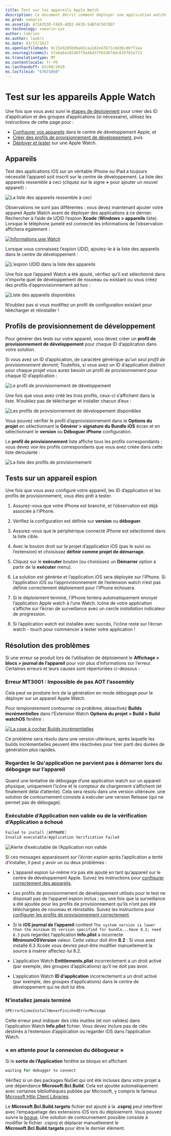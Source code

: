 ```yaml
---
title: Test sur les appareils Apple Watch
description: Ce document décrit comment déployer une application watchOS générée avec Xamarin pour le test sur une Apple Watch réelle. Il traite des appareils, profils, de test, de configuration et fournit des conseils de dépannage.
ms.prod: xamarin
ms.assetid: A72A7D38-FAE8-4DD2-843D-54B74C5078D7
ms.technology: xamarin-ios
author: lobrien
ms.author: laobri
ms.date: 03/17/2017
ms.openlocfilehash: 9c15e9205b96a02caa182e47b71c6d36c8bff1aa
ms.sourcegitcommit: 57e8a0a10246ff9a4bd37f01d67ddc635f81e723
ms.translationtype: MT
ms.contentlocale: fr-FR
ms.lasthandoff: 03/08/2019
ms.locfileid: "57671050"
---
```

# <a name="testing-on-apple-watch-devices"></a>Test sur les appareils Apple Watch

Une fois que vous avez suivi le [étapes de déploiement](~/ios/watchos/deploy-test/index.md) pour créer des ID d’application et des groupes d’applications (si nécessaire), utilisez les instructions de cette page pour :

- [Configurer vos appareils](#devices) dans le centre de développement Apple, et
- [Créer des profils de provisionnement de développement](#profiles), puis
- [Déployer et tester](#testing) sur une Apple Watch.

<a name="devices" />

## <a name="devices"></a>Appareils

Test des applications iOS sur un véritable iPhone ou iPad a toujours nécessité l’appareil soit inscrit sur le centre de développement. La liste des appareils ressemble à ceci (cliquez sur le signe **+** pour ajouter un nouvel appareil) :

![](device-images/devices-sml.png "La liste des appareils ressemble à ceci")

Observations ne sont pas différentes : vous devez maintenant ajouter votre appareil Apple Watch avant de déployer des applications à ce dernier. Rechercher à l’aide de UDID l’espion **Xcode** (**Windows > appareils** liste). Lorsque le téléphone jumelé est connecté les informations de l’observation affichera également :

[![](device-images/xcode-devices-sml.png "Informations une Watch")](device-images/xcode-devices.png#lightbox)

Lorsque vous connaissez l’espion UDID, ajoutez-le à la liste des appareils dans le centre de développement :

![](device-images/devices-watch-sml.png "L’espion UDID dans la liste des appareils")

Une fois que l’appareil Watch a été ajouté, vérifiez qu’il est sélectionné dans n’importe quel de développement de nouveau ou existant ou vous créez des profils d’approvisionnement ad hoc :

![](device-images/devices-provisioning.png "Liste des appareils disponibles")

N’oubliez pas si vous modifiez un profil de configuration existant pour télécharger et réinstaller !

<a name="profiles" />

## <a name="development-provisioning-profiles"></a>Profils de provisionnement de développement

Pour générer des tests sur votre appareil, vous devez créer un **profil de provisionnement de développement** pour chaque ID d’application dans votre solution.

Si vous avez un ID d’application, de caractère générique *qu’un seul profil de provisionnement devront*; Toutefois, si vous avez un ID d’application distinct pour chaque projet vous aurez besoin un profil de provisionnement pour chaque ID d’application :

![](device-images/provisioningprofile-development.png "Le profil de provisionnement de développement")

Une fois que vous avez créé les trois profils, ceux-ci s’affichent dans la liste. N’oubliez pas de télécharger et installer chacun d’eux :

![](device-images/provisioningprofiles.png "Les profils de provisionnement de développement disponibles")

Vous pouvez vérifier le profil d’approvisionnement dans le **Options du projet** en sélectionnant le **Générer > signature du Bundle iOS** écran et en sélectionnant le **version** ou **Déboguer iPhone** configuration.

Le **profil de provisionnement** liste affiche tous les profils correspondants : vous devez voir les profils correspondants que vous avez créée dans cette liste déroulante :

![](device-images/options-selectprofile.png "La liste des profils de provisionnement")


<a name="testing" />

## <a name="testing-on-a-watch-device"></a>Tests sur un appareil espion

Une fois que vous avez configuré votre appareil, les ID d’application et les profils de provisionnement, vous êtes prêt à tester.

1. Assurez-vous que votre iPhone est branché, et l’observation est déjà associée à l’iPhone.

2. Vérifiez la configuration est définie sur **version** ou **déboguer**.

3. Assurez-vous que le périphérique connecté iPhone est sélectionné dans la liste cible.

4. Avec le bouton droit sur le projet d’application iOS (pas le suivi ou l’extension) et choisissez **définir comme projet de démarrage**.

5. Cliquez sur le **exécuter** bouton (ou choisissez un **Démarrer** option à partir de la **exécuter** menu).

6. La solution est générée et l’application iOS sera déployée sur l’iPhone.
  Si l’application iOS ou l’approvisionnement de l’extension watch n’est pas définie correctement déploiement pour l’iPhone échouera.

7. Si le déploiement terminé, l’iPhone tentera automatiquement envoyer l’application Apple watch à l’une Watch. Icône de votre application s’affiche sur l’écran de surveillance avec un cercle *installation* indicateur de progression.

8. Si l’application watch est installée avec succès, l’icône reste sur l’écran watch - touch pour commencer à tester votre application !


## <a name="troubleshooting"></a>Résolution des problèmes

Si une erreur se produit lors de l’utilisation de déploiement le **Affichage > blocs > journal de l’appareil** pour voir plus d’informations sur l’erreur. Certaines erreurs et leurs causes sont répertoriées ci-dessous :

### <a name="error-mt3001-could-not-aot-the-assembly"></a>Erreur MT3001 : Impossible de pas AOT l’assembly

Cela peut se produire lors de la génération en mode débogage pour le déployer sur un appareil Apple Watch.

Pour *temporairement* contourner ce problème, désactivez **Builds incrémentielles** dans l’Extension Watch **Options du projet > Build > Build watchOS** fenêtre :

[![](device-images/disable-incremental-sml.png "La case à cocher Builds incrémentielles")](device-images/disable-incremental.png#lightbox)

Ce problème sera résolu dans une version ultérieure, après laquelle les builds incrémentielles peuvent être réactivées pour tirer parti des durées de génération plus rapides.


### <a name="watch-app-fails-to-start-while-debugging-on-device"></a>Regardez le Qu'application ne parvient pas à démarrer lors du débogage sur l’appareil

Quand une tentative de débogage d’une application watch sur un appareil physique, uniquement l’icône et le compteur de chargement s’affichent (et finalement délai d’attente). Cela sera résolu dans une version ultérieure. une solution de contournement consiste à exécuter une version Release (qui ne permet pas de débogage).


### <a name="invalid-application-executable-or-application-verification-failed"></a>Exécutable d’Application non valide ou de la vérification d’Application a échoué

```csharp
Failed to install [APPNAME]
Invalid executable/Application Verification Failed
```

![](device-images/invalid-application-executable.png "Alerte d’exécutable de l’Application non valide")

Si ces messages apparaissent *sur l’écran espion* après l’application a tenté d’installer, il peut y avoir un ou deux problèmes :

- L’appareil espion lui-même n’a pas été ajouté en tant qu’appareil sur le centre de développement Apple. Suivez les instructions pour [configurer correctement des appareils](#devices).

- Les profils de provisionnement de développement utilisés pour le test ne disposait pas de l’appareil espion inclus ; ou, une fois que la surveillance a été ajoutée pour les profils de provisionnement qu’ils n’ont pas été téléchargées de nouveau et réinstallés. Suivez les instructions pour [configurer les profils de provisionnement correctement](#profiles).

- Si le **iOS journal de l’appareil** contient `The system version is lower than the minimum OS version specified for bundle...Have 8.2; need 8.3` puis regardez l’application **Info.plist** a incorrecte **MinimumOSVersion** valeur.
  Cette valeur doit être **8.2** : Si vous avez installé 6.3 Xcode vous devrez peut-être modifier manuellement la source à insérer affectez-lui 8.2.

- L’application Watch **Entitlements.plist** incorrectement a un droit activé (par exemple, des groupes d’applications) qu’il ne doit pas avoir.

- L’application Watch **ID d’application** incorrectement a un droit activé (par exemple, des groupes d’applications) dans le centre de développement qui ne doit lui être.



### <a name="install-never-finished"></a>N’installez jamais terminé

```csharp
SPErrorGizmoInstallNeverFinishedErrorMessage
```

Cette erreur peut indiquer des clés inutiles (et non valides) dans l’application Watch **Info.plist** fichier. Vous devez inclure pas de clés destinés à l’extension d’application ou regarder iOS dans l’application Watch.

<!--eg. NSLocationAlwaysUsageDescription -->


### <a name="waiting-for-debugger-to-connect"></a>« en attente pour la connexion du débogueur »

Si le **sortie de l’Application** fenêtre se bloque en affichant

```csharp
waiting for debugger to connect
```

Vérifiez si un des packages NuGet qui ont été incluses dans votre projet a une dépendance **Microsoft.Bcl.Build**. Cela est ajoutée automatiquement avec certaines bibliothèques publiée par Microsoft, y compris le fameux [Microsoft Http Client Libraries](https://www.nuget.org/packages/Microsoft.Net.Http/).

Le **Microsoft.Bcl.Build.targets** fichier est ajouté à la **.csproj** peut interférer avec l’empaquetage des extensions iOS lors du déploiement. Vous pouvez suivre la [bogue](https://bugzilla.xamarin.com/show_bug.cgi?id=29912).
Une solution de contournement possible consiste à modifier le fichier .csproj et déplacer manuellement le **Microsoft.Bcl.Build.targets** pour être le dernier élément.

